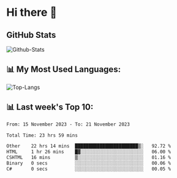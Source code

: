 # Hi there 👋

## GitHub Stats
![Github-Stats](https://github-readme-stats-sigma-five.vercel.app/api?username=ltorson&show_icons=true&theme=radical&count_private=true)

## 📊 My Most Used Languages:
![Top-Langs](https://github-readme-stats-sigma-five.vercel.app/api/top-langs/?username=LTorson&layout=compact&langs_count=10)

## 📊 Last week's Top 10:
<!--START_SECTION:waka-->

```txt
From: 15 November 2023 - To: 21 November 2023

Total Time: 23 hrs 59 mins

Other    22 hrs 14 mins  ███████████████████████▒░   92.72 %
HTML     1 hr 26 mins    █▓░░░░░░░░░░░░░░░░░░░░░░░   06.00 %
CSHTML   16 mins         ▒░░░░░░░░░░░░░░░░░░░░░░░░   01.16 %
Binary   0 secs          ░░░░░░░░░░░░░░░░░░░░░░░░░   00.06 %
C#       0 secs          ░░░░░░░░░░░░░░░░░░░░░░░░░   00.05 %
```

<!--END_SECTION:waka-->
